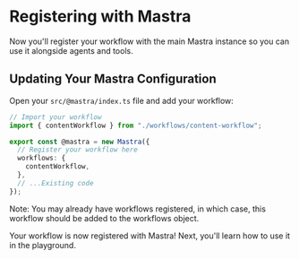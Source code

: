 # Registering with Mastra

Now you'll register your workflow with the main Mastra instance so you can use it alongside agents and tools.

## Updating Your Mastra Configuration

Open your `src/@mastra/index.ts` file and add your workflow:

```typescript
// Import your workflow
import { contentWorkflow } from "./workflows/content-workflow";

export const @mastra = new Mastra({
  // Register your workflow here
  workflows: {
    contentWorkflow,
  },
  // ...Existing code
});
```

Note: You may already have workflows registered, in which case, this workflow should be added to the workflows object.

Your workflow is now registered with Mastra! Next, you'll learn how to use it in the playground.
